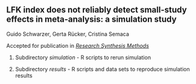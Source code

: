 ## LFK index does not reliably detect small-study effects in meta-analysis: a simulation study

Guido Schwarzer, Gerta Rücker, Cristina Semaca

Accepted for publication in [*Research Synthesis Methods*](https://onlinelibrary.wiley.com/journal/17592887)

1. Subdirectory *simulation* - R scripts to rerun simulation

2. Subdirectory *results* - R scripts and data sets to reproduce simulation results
